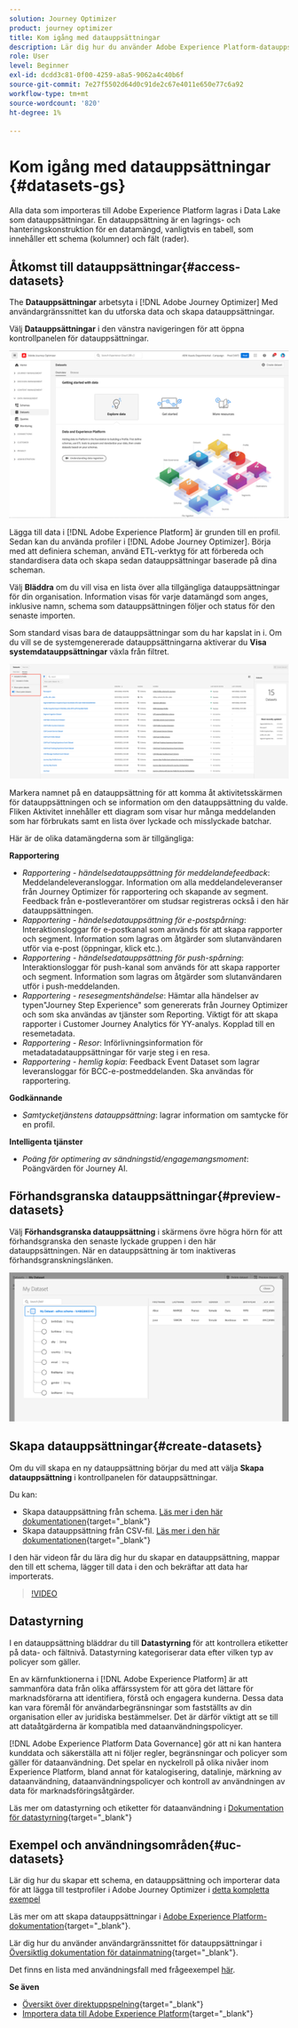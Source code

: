 ```yaml
---
solution: Journey Optimizer
product: journey optimizer
title: Kom igång med datauppsättningar
description: Lär dig hur du använder Adobe Experience Platform-datauppsättningar i Adobe Journey Optimizer
role: User
level: Beginner
exl-id: dcdd3c81-0f00-4259-a8a5-9062a4c40b6f
source-git-commit: 7e27f5502d64d0c91de2c67e4011e650e77c6a92
workflow-type: tm+mt
source-wordcount: '820'
ht-degree: 1%

---
```


# Kom igång med datauppsättningar {#datasets-gs}

Alla data som importeras till Adobe Experience Platform lagras i Data Lake som datauppsättningar. En datauppsättning är en lagrings- och hanteringskonstruktion för en datamängd, vanligtvis en tabell, som innehåller ett schema (kolumner) och fält (rader).

## Åtkomst till datauppsättningar{#access-datasets}

The **Datauppsättningar** arbetsyta i [!DNL Adobe Journey Optimizer] Med användargränssnittet kan du utforska data och skapa datauppsättningar.

Välj **Datauppsättningar** i den vänstra navigeringen för att öppna kontrollpanelen för datauppsättningar.

![](assets/datasets-home.png)

Lägga till data i [!DNL Adobe Experience Platform] är grunden till en profil. Sedan kan du använda profiler i [!DNL Adobe Journey Optimizer]. Börja med att definiera scheman, använd ETL-verktyg för att förbereda och standardisera data och skapa sedan datauppsättningar baserade på dina scheman.

Välj **Bläddra** om du vill visa en lista över alla tillgängliga datauppsättningar för din organisation. Information visas för varje datamängd som anges, inklusive namn, schema som datauppsättningen följer och status för den senaste importen.

Som standard visas bara de datauppsättningar som du har kapslat in i. Om du vill se de systemgenererade datauppsättningarna aktiverar du **Visa systemdatauppsättningar** växla från filtret.

![](assets/ajo-system-datasets.png)

Markera namnet på en datauppsättning för att komma åt aktivitetsskärmen för datauppsättningen och se information om den datauppsättning du valde. Fliken Aktivitet innehåller ett diagram som visar hur många meddelanden som har förbrukats samt en lista över lyckade och misslyckade batchar.

Här är de olika datamängderna som är tillgängliga:

**Rapportering**

* _Rapportering - händelsedatauppsättning för meddelandefeedback_: Meddelandeleveransloggar. Information om alla meddelandeleveranser från Journey Optimizer för rapportering och skapande av segment. Feedback från e-postleverantörer om studsar registreras också i den här datauppsättningen.
* _Rapportering - händelsedatauppsättning för e-postspårning_: Interaktionsloggar för e-postkanal som används för att skapa rapporter och segment. Information som lagras om åtgärder som slutanvändaren utför via e-post (öppningar, klick etc.).
* _Rapportering - händelsedatauppsättning för push-spårning_: Interaktionsloggar för push-kanal som används för att skapa rapporter och segment. Information som lagras om åtgärder som slutanvändaren utför i push-meddelanden.
* _Rapportering - resesegmentshändelse_: Hämtar alla händelser av typen&quot;Journey Step Experience&quot; som genererats från Journey Optimizer och som ska användas av tjänster som Reporting. Viktigt för att skapa rapporter i Customer Journey Analytics för YY-analys. Kopplad till en resemetadata.
* _Rapportering - Resor_: Införlivningsinformation för metadatadatauppsättningar för varje steg i en resa.
* _Rapportering - hemlig kopia_: Feedback Event Dataset som lagrar leveransloggar för BCC-e-postmeddelanden. Ska användas för rapportering.

**Godkännande**

* _Samtycketjänstens datauppsättning_: lagrar information om samtycke för en profil.

**Intelligenta tjänster**

* _Poäng för optimering av sändningstid/engagemangsmoment_: Poängvärden för Journey AI.

## Förhandsgranska datauppsättningar{#preview-datasets}

Välj **Förhandsgranska datauppsättning** i skärmens övre högra hörn för att förhandsgranska den senaste lyckade gruppen i den här datauppsättningen. När en datauppsättning är tom inaktiveras förhandsgranskningslänken.

![](assets/dataset-preview.png)

## Skapa datauppsättningar{#create-datasets}

Om du vill skapa en ny datauppsättning börjar du med att välja **Skapa datauppsättning** i kontrollpanelen för datauppsättningar.

Du kan:

* Skapa datauppsättning från schema. [Läs mer i den här dokumentationen](https://experienceleague.adobe.com/docs/experience-platform/catalog/datasets/user-guide.html?lang=en#schema){target=&quot;_blank&quot;}
* Skapa datauppsättning från CSV-fil. [Läs mer i den här dokumentationen](https://experienceleague.adobe.com/docs/experience-platform/ingestion/tutorials/map-a-csv-file.html){target=&quot;_blank&quot;}

I den här videon får du lära dig hur du skapar en datauppsättning, mappar den till ett schema, lägger till data i den och bekräftar att data har importerats.

>[!VIDEO](https://video.tv.adobe.com/v/334293?quality=12)

## Datastyrning

I en datauppsättning bläddrar du till **Datastyrning** för att kontrollera etiketter på data- och fältnivå. Datastyrning kategoriserar data efter vilken typ av policyer som gäller.

En av kärnfunktionerna i [!DNL Adobe Experience Platform] är att sammanföra data från olika affärssystem för att göra det lättare för marknadsförarna att identifiera, förstå och engagera kunderna. Dessa data kan vara föremål för användarbegränsningar som fastställts av din organisation eller av juridiska bestämmelser. Det är därför viktigt att se till att dataåtgärderna är kompatibla med dataanvändningspolicyer.

[!DNL Adobe Experience Platform Data Governance] gör att ni kan hantera kunddata och säkerställa att ni följer regler, begränsningar och policyer som gäller för dataanvändning. Det spelar en nyckelroll på olika nivåer inom Experience Platform, bland annat för katalogisering, datalinje, märkning av dataanvändning, dataanvändningspolicyer och kontroll av användningen av data för marknadsföringsåtgärder.

Läs mer om datastyrning och etiketter för dataanvändning i [Dokumentation för datastyrning](https://experienceleague.adobe.com/docs/experience-platform/data-governance/labels/user-guide.html){target=&quot;_blank&quot;}

## Exempel och användningsområden{#uc-datasets}

Lär dig hur du skapar ett schema, en datauppsättning och importerar data för att lägga till testprofiler i Adobe Journey Optimizer i [detta kompletta exempel](../segment/creating-test-profiles.md)

Läs mer om att skapa datauppsättningar i [Adobe Experience Platform-dokumentation](https://experienceleague.adobe.com/docs/experience-platform/catalog/datasets/overview.html){target=&quot;_blank&quot;}.

Lär dig hur du använder användargränssnittet för datauppsättningar i [Översiktlig dokumentation för datainmatning](https://experienceleague.adobe.com/docs/experience-platform/ingestion/home.html){target=&quot;_blank&quot;}.

Det finns en lista med användningsfall med frågeexempel [här](../data/datasets-query-examples.md).

**Se även**

* [Översikt över direktuppspelning](https://experienceleague.adobe.com/docs/experience-platform/ingestion/streaming/overview.html?lang=sv){target=&quot;_blank&quot;}
* [Importera data till Adobe Experience Platform](https://experienceleague.adobe.com/docs/experience-platform/ingestion/tutorials/ingest-batch-data.html){target=&quot;_blank&quot;}
